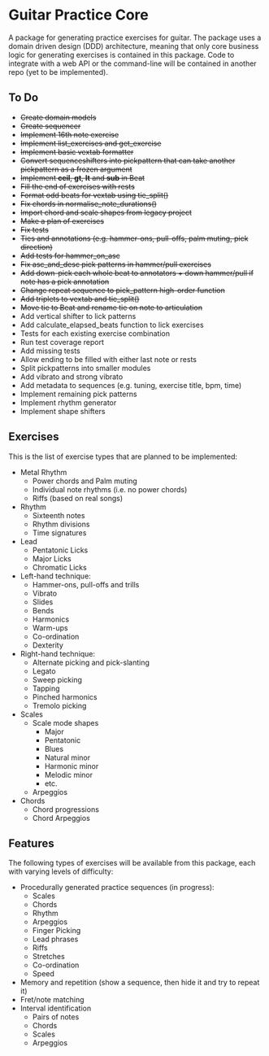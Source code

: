 # Guitar Practice Core

A package for generating practice exercises for guitar. The package uses a domain driven design (DDD) architecture, meaning that only core business logic for generating exercises is contained in this package. Code to integrate with a web API or the command-line will be contained in another repo (yet to be implemented).

## To Do

- ~~Create domain models~~
- ~~Create sequencer~~
- ~~Implement 16th note exercise~~
- ~~Implement list_exercises and get_exercise~~
- ~~Implement basic vextab formatter~~
- ~~Convert sequenceshifters into pickpattern that can take another pickpattern as a frozen argument~~
- ~~Implement __ceil__, __gt__, __lt__ and __sub__ in Beat~~
- ~~Fill the end of exercises with rests~~
- ~~Format odd beats for vextab using tie_split()~~
- ~~Fix chords in normalise_note_durations()~~
- ~~Import chord and scale shapes from legacy project~~
- ~~Make a plan of exercises~~ 
- ~~Fix tests~~
- ~~Ties and annotations (e.g. hammer-ons, pull-offs, palm muting, pick direction)~~
- ~~Add tests for hammer_on_asc~~
- ~~Fix asc_and_desc pick patterns in hammer/pull exercises~~
- ~~Add down-pick each whole beat to annotators + down hammer/pull if note has a pick annotation~~
- ~~Change repeat sequence to pick_pattern high-order function~~
- ~~Add triplets to vextab and tie_split()~~
- ~~Move tie to Beat and rename tie on note to articulation~~
- Add vertical shifter to lick patterns
- Add calculate_elapsed_beats function to lick exercises 
- Tests for each existing exercise combination
- Run test coverage report
- Add missing tests
- Allow ending to be filled with either last note or rests
- Split pickpatterns into smaller modules
- Add vibrato and strong vibrato
- Add metadata to sequences (e.g. tuning, exercise title, bpm, time) 
- Implement remaining pick patterns
- Implement rhythm generator
- Implement shape shifters

## Exercises

This is the list of exercise types that are planned to be implemented:

- Metal Rhythm
  - Power chords and Palm muting
  - Individual note rhythms (i.e. no power chords)
  - Riffs (based on real songs)
- Rhythm
  - Sixteenth notes
  - Rhythm divisions
  - Time signatures
- Lead
  - Pentatonic Licks
  - Major Licks
  - Chromatic Licks
- Left-hand technique:
  - Hammer-ons, pull-offs and trills
  - Vibrato
  - Slides
  - Bends
  - Harmonics
  - Warm-ups
  - Co-ordination
  - Dexterity
- Right-hand technique:
  - Alternate picking and pick-slanting
  - Legato
  - Sweep picking
  - Tapping
  - Pinched harmonics
  - Tremolo picking
- Scales
  - Scale mode shapes
    - Major
    - Pentatonic
    - Blues
    - Natural minor
    - Harmonic minor
    - Melodic minor
    - etc.
  - Arpeggios
- Chords
  - Chord progressions
  - Chord Arpeggios


## Features

The following types of exercises will be available from this package, each with varying levels of difficulty:
- Procedurally generated practice sequences (in progress):
  - Scales
  - Chords
  - Rhythm
  - Arpeggios
  - Finger Picking
  - Lead phrases
  - Riffs
  - Stretches
  - Co-ordination
  - Speed
- Memory and repetition (show a sequence, then hide it and try to repeat it)
- Fret/note matching
- Interval identification
  - Pairs of notes
  - Chords
  - Scales
  - Arpeggios
 